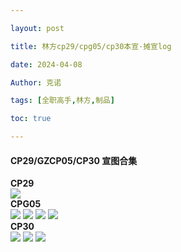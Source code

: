 ```yaml
---

layout: post

title: 林方cp29/cpg05/cp30本宣·摊宣log 

date: 2024-04-08

Author: 克诺

tags: [全职高手,林方,制品]

toc: true

---
```


#### CP29/GZCP05/CP30 宣图合集

**CP29**
<br>
![](https://s3.bmp.ovh/imgs/2024/04/08/977d3b0813a724c4.png)
<br>
**CPG05**
<br>
![](https://s3.bmp.ovh/imgs/2024/04/08/4fd6c117a46e93d4.jpg)
![](https://s3.bmp.ovh/imgs/2024/04/08/264cf233f7d25cb8.png)
![](https://s3.bmp.ovh/imgs/2024/04/08/c4eefa0fe5a3a656.png)
![](https://s3.bmp.ovh/imgs/2024/04/08/6d241fa82ba98879.png)
<br>
**CP30**
<br>
![](https://s3.bmp.ovh/imgs/2024/04/08/85dcda78f0056c1d.png)
![](https://s3.bmp.ovh/imgs/2024/04/08/62597df153ef36b6.png)
![](https://s3.bmp.ovh/imgs/2024/04/08/0169e9208d3b2556.png)
